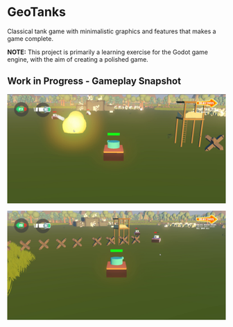 # GeoTanks
Classical tank game with minimalistic graphics and features that makes a game complete.

**NOTE:** This project is primarily a learning exercise for the Godot game engine, with the aim of creating a polished game.

## Work in Progress - Gameplay Snapshot

![snap-1](screenshots/snap-1.png)

![snap-2](screenshots/snap-2.png)
